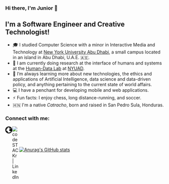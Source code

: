### Hi there, I'm Junior 👋

## I'm a Software Engineer and Creative Technologist!
- 🎓 I studied Computer Science with a minor in Interactive Media and Technology at [New York University Abu Dhabi](https://nyuad.nyu.edu/en/), a small campus located in an island in Abu Dhabi, U.A.E. 🇦🇪. 
- 🔭 I am currently doing research at the interface of humans and systems at the [Human-Data Lab](https://huda-lab.github.io/) at [NYUAD](https://nyuad.nyu.edu/en/research.html).
- 🌱 I’m always learning more about new technologies, the ethics and applications of Artificial Intelligence, data science and data-driven policy, and anything pertaining to the current state of world affairs.
- 💻 I have a penchant for developing mobile and web applications.
- ⚡  Fun facts: I enjoy chess, long distance-running, and soccer. 
- 🇭🇳 I'm a native *Catracho*, born and raised in San Pedro Sula, Honduras. 


### Connect with me:

[<img align="left" alt="codeSTACKr.com" width="22px" src="https://raw.githubusercontent.com/iconic/open-iconic/master/svg/globe.svg" />](https://juniorfranciscogarcia.com/)
[<img align="left" alt="codeSTACKr | LinkedIn" width="22px" src="https://cdn.jsdelivr.net/npm/simple-icons@v3/icons/linkedin.svg" />](https://www.linkedin.com/in/juniorfranciscogarcia/)

<br />
<br />
<br />

[![Anurag's GitHub stats](https://github-readme-stats.vercel.app/api?username=jgarcia1599)](https://github.com/anuraghazra/github-readme-stats)


<!-- Tutorial: https://www.youtube.com/watch?v=ECuqb5Tv9qI
Base Repo: https://github.com/codeSTACKr/codeSTACKr -->
